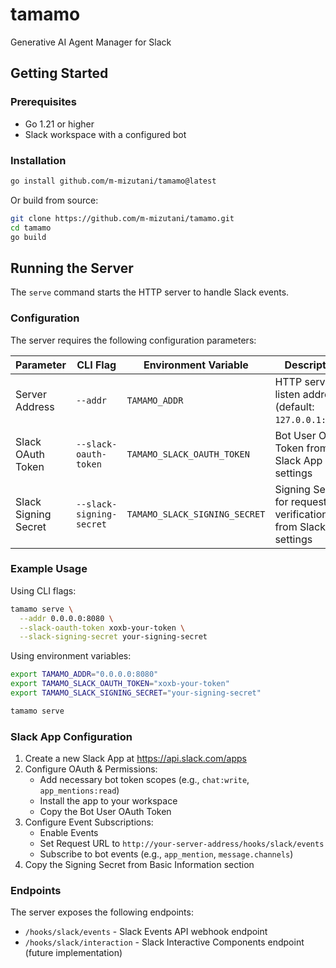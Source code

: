 # tamamo
Generative AI Agent Manager for Slack

## Getting Started

### Prerequisites

- Go 1.21 or higher
- Slack workspace with a configured bot

### Installation

```bash
go install github.com/m-mizutani/tamamo@latest
```

Or build from source:

```bash
git clone https://github.com/m-mizutani/tamamo.git
cd tamamo
go build
```

## Running the Server

The `serve` command starts the HTTP server to handle Slack events.

### Configuration

The server requires the following configuration parameters:

| Parameter | CLI Flag | Environment Variable | Description | Required |
|-----------|----------|---------------------|-------------|----------|
| Server Address | `--addr` | `TAMAMO_ADDR` | HTTP server listen address (default: `127.0.0.1:8080`) | No |
| Slack OAuth Token | `--slack-oauth-token` | `TAMAMO_SLACK_OAUTH_TOKEN` | Bot User OAuth Token from Slack App settings | Yes |
| Slack Signing Secret | `--slack-signing-secret` | `TAMAMO_SLACK_SIGNING_SECRET` | Signing Secret for request verification from Slack App settings | Yes |

### Example Usage

Using CLI flags:

```bash
tamamo serve \
  --addr 0.0.0.0:8080 \
  --slack-oauth-token xoxb-your-token \
  --slack-signing-secret your-signing-secret
```

Using environment variables:

```bash
export TAMAMO_ADDR="0.0.0.0:8080"
export TAMAMO_SLACK_OAUTH_TOKEN="xoxb-your-token"
export TAMAMO_SLACK_SIGNING_SECRET="your-signing-secret"

tamamo serve
```

### Slack App Configuration

1. Create a new Slack App at https://api.slack.com/apps
2. Configure OAuth & Permissions:
   - Add necessary bot token scopes (e.g., `chat:write`, `app_mentions:read`)
   - Install the app to your workspace
   - Copy the Bot User OAuth Token
3. Configure Event Subscriptions:
   - Enable Events
   - Set Request URL to `http://your-server-address/hooks/slack/events`
   - Subscribe to bot events (e.g., `app_mention`, `message.channels`)
4. Copy the Signing Secret from Basic Information section

### Endpoints

The server exposes the following endpoints:

- `/hooks/slack/events` - Slack Events API webhook endpoint
- `/hooks/slack/interaction` - Slack Interactive Components endpoint (future implementation)

